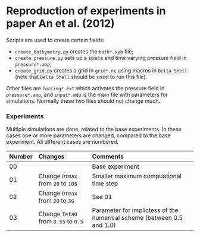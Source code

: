 # Reproduction of experiments in paper An et al. (2012)

Scripts are used to create certain fields:
* `create_bathymetry.py` creates the `bath*.xyb` file;
* `create_pressure.py` sets up a space and time varying pressure field in `pressure*.amp`;
* `create_grid.py` creates a grid in `grid*.nc` using macros in `Delta Shell` (note that `Delta Shell` should be used to run this file).

Other files are `forcing*.ext` which activates the pressure field in `pressure*.amp`, and `input*.mdu` is the main file with parameters for simulations. Normally these two files should not change much.

### Experiments

Multiple simulations are done, related to the base experiments. In these cases one or more parameters are changed, compared to the base experiment. All different cases are numbered.

| Number | Changes | Comments |
| :--- | :--- | :--- |
| 00 |  | Base experiment |
| 01 | Change `Dtmax` from `20` to `10`s | Smaller maximum compuational time step |
| 02 | Change `Dtmax` from `20` to `3`s | See 01 |
| 03 | Change `Teta0` from `0.55` to `0.5` | Parameter for implictess of the numerical scheme (between 0.5 and 1.0) |

